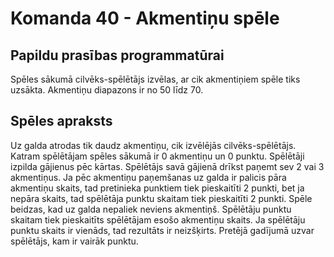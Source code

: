 # Komanda 40 - Akmentiņu spēle

## Papildu prasības programmatūrai
Spēles sākumā cilvēks-spēlētājs izvēlas, ar cik akmentiņiem spēle tiks uzsākta. Akmentiņu diapazons
ir no 50 līdz 70.

## Spēles apraksts
Uz galda atrodas tik daudz akmentiņu, cik izvēlējās cilvēks-spēlētājs. Katram spēlētājam spēles
sākumā ir 0 akmentiņu un 0 punktu. Spēlētāji izpilda gājienus pēc kārtas. Spēlētājs savā gājienā drīkst
paņemt sev 2 vai 3 akmentiņus. Ja pēc akmentiņu paņemšanas uz galda ir palicis pāra akmentiņu
skaits, tad pretinieka punktiem tiek pieskaitīti 2 punkti, bet ja nepāra skaits, tad spēlētāja punktu
skaitam tiek pieskaitīti 2 punkti. Spēle beidzas, kad uz galda nepaliek neviens akmentiņš. Spēlētāju
punktu skaitam tiek pieskaitīts spēlētājam esošo akmentiņu skaits. Ja spēlētāju punktu skaits ir
vienāds, tad rezultāts ir neizšķirts. Pretējā gadījumā uzvar spēlētājs, kam ir vairāk punktu.
